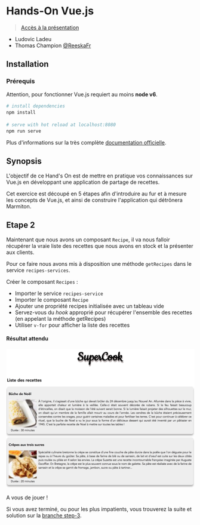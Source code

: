 # Hands-On Vue.js

> [Accès à la présentation](https://raw.githubusercontent.com/xebia-france/devoxx2018-vuejs/master/presentation-vuejs.pdf)

- Ludovic Ladeu
- Thomas Champion [@ReeskaFr](https://twitter.com/ReeskaFr)

## Installation

### Prérequis

Attention, pour fonctionner Vue.js requiert au moins **node v6**.

``` bash
# install dependencies
npm install

# serve with hot reload at localhost:8080
npm run serve
```

Plus d'informations sur la très complète [documentation officielle](https://vuejs.org/v2/guide/).

## Synopsis

L'objectif de ce Hand's On est de mettre en pratique vos connaissances sur Vue.js en développant une application de partage de recettes.

Cet exercice est découpé en 5 étapes afin d'introduire au fur et à mesure les concepts de Vue.js, et ainsi de construire l'application qui détrônera Marmiton.

## Etape 2

Maintenant que nous avons un composant `Recipe`, il va nous falloir récupérer la vraie liste des recettes que nous avons en stock et la présenter aux clients.

Pour ce faire nous avons mis à disposition une méthode `getRecipes` dans le service `recipes-services`.

Créer le composant `Recipes` : 

* Importer le service `recipes-service`
* Importer le composant `Recipe`
* Ajouter une propriété recipes initialisée avec un tableau vide
* Servez-vous du *hook* approprié pour récupérer l'ensemble des recettes (en appelant la méthode getRecipes)
* Utiliser `v-for` pour afficher la liste des recettes

#### Résultat attendu

![](assets/recipes.png)

A vous de jouer !

Si vous avez terminé, ou pour les plus impatients, vous trouverez la suite et solution sur la [branche step-3](https://github.com/xebia-france/devoxx2018-vuejs/tree/step-3).
